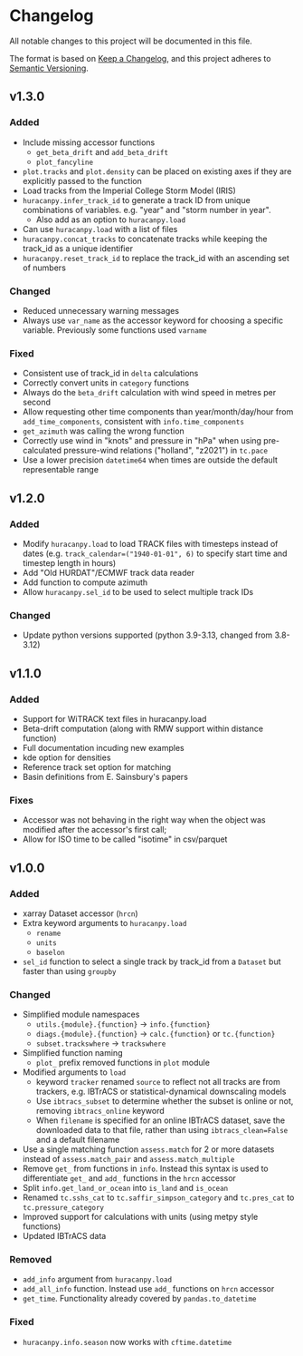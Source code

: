 # Changelog

All notable changes to this project will be documented in this file.

The format is based on [Keep a Changelog](https://keepachangelog.com/en/1.1.0/),
and this project adheres to [Semantic Versioning](https://semver.org/spec/v2.0.0.html).


## v1.3.0
### Added
- Include missing accessor functions
  - `get_beta_drift` and `add_beta_drift`
  - `plot_fancyline`
- `plot.tracks` and `plot.density` can be placed on existing axes if they are explicitly passed to the function
- Load tracks from the Imperial College Storm Model (IRIS)
- `huracanpy.infer_track_id` to generate a track ID from unique combinations of variables. e.g. "year" and "storm number in year".
  - Also add as an option to `huracanpy.load`
- Can use `huracanpy.load` with a list of files
- `huracanpy.concat_tracks` to concatenate tracks while keeping the track_id as a unique identifier
- `huracanpy.reset_track_id` to replace the track_id with an ascending set of numbers
### Changed
- Reduced unnecessary warning messages
- Always use `var_name` as the accessor keyword for choosing a specific variable. Previously some functions used `varname`
### Fixed
- Consistent use of track_id in `delta` calculations
- Correctly convert units in `category` functions
- Always do the `beta_drift` calculation with wind speed in metres per second
- Allow requesting other time components than year/month/day/hour from `add_time_components`, consistent with `info.time_components`
- `get_azimuth` was calling the wrong function
- Correctly use wind in "knots" and pressure in "hPa" when using pre-calculated pressure-wind relations ("holland", "z2021") in `tc.pace`
- Use a lower precision `datetime64` when times are outside the default representable range

## v1.2.0
### Added
- Modify `huracanpy.load` to load TRACK files with timesteps instead of dates  (e.g. `track_calendar=("1940-01-01", 6)` to specify start time and timestep length in hours)
- Add "Old HURDAT"/ECMWF track data reader
- Add function to compute azimuth
- Allow `huracanpy.sel_id` to be used to select multiple track IDs

### Changed
- Update python versions supported (python 3.9-3.13, changed from 3.8-3.12)

## v1.1.0 
### Added
- Support for WiTRACK text files in huracanpy.load
- Beta-drift computation (along with RMW support within distance function)
- Full documentation incuding new examples
- kde option for densities
- Reference track set option for matching
- Basin definitions from E. Sainsbury's papers

### Fixes
- Accessor was not behaving in the right way when the object was modified after the accessor's first call;
- Allow for ISO time to be called "isotime" in csv/parquet

## v1.0.0
### Added
- xarray Dataset accessor (`hrcn`)
- Extra keyword arguments to `huracanpy.load`
  - `rename`
  - `units`
  - `baselon`
- `sel_id` function to select a single track by track_id from a `Dataset` but faster than using `groupby`

### Changed
- Simplified module namespaces
  - `utils.{module}.{function}` -> `info.{function}`
  - `diags.{module}.{function}` -> `calc.{function}` or `tc.{function}`
  - `subset.trackswhere` -> `trackswhere`
- Simplified function naming
  - `plot_` prefix removed functions in `plot` module
- Modified arguments to `load`
  - keyword `tracker` renamed `source` to reflect not all tracks are from trackers, e.g. IBTrACS or statistical-dynamical downscaling models
  - Use `ibtracs_subset` to determine whether the subset is online or not, removing `ibtracs_online` keyword
  - When `filename` is specified for an online IBTrACS dataset, save the downloaded data to that file, rather than using `ibtracs_clean=False` and a default filename
- Use a single matching function `assess.match` for 2 or more datasets instead of `assess.match_pair` and `assess.match_multiple`
- Remove `get_` from functions in `info`. Instead this syntax is used to differentiate `get_` and `add_` functions in the `hrcn` accessor
- Split `info.get_land_or_ocean` into `is_land` and `is_ocean`
- Renamed `tc.sshs_cat` to `tc.saffir_simpson_category` and `tc.pres_cat` to `tc.pressure_category`
- Improved support for calculations with units (using metpy style functions)
- Updated IBTrACS data

### Removed
- `add_info` argument from `huracanpy.load`
- `add_all_info` function. Instead use `add_` functions on `hrcn` accessor
- `get_time`. Functionality already covered by `pandas.to_datetime`

### Fixed
- `huracanpy.info.season` now works with `cftime.datetime`
